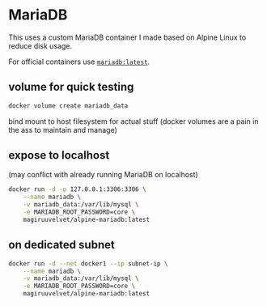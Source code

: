 # MariaDB

This uses a custom MariaDB container I made based on Alpine Linux to reduce disk usage.

For official containers use [`mariadb:latest`](https://hub.docker.com/_/mariadb/).


## volume for quick testing

```sh
docker volume create mariadb_data
```

bind mount to host filesystem for actual stuff (docker volumes are a pain in the ass to maintain and manage)

## expose to localhost

(may conflict with already running MariaDB on localhost)

```sh
docker run -d -p 127.0.0.1:3306:3306 \
    --name mariadb \
    -v mariadb_data:/var/lib/mysql \
    -e MARIADB_ROOT_PASSWORD=core \
    magiruuvelvet/alpine-mariadb:latest
```

## on dedicated subnet

```sh
docker run -d --net docker1 --ip subnet-ip \
    --name mariadb \
    -v mariadb_data:/var/lib/mysql \
    -e MARIADB_ROOT_PASSWORD=core \
    magiruuvelvet/alpine-mariadb:latest
```
